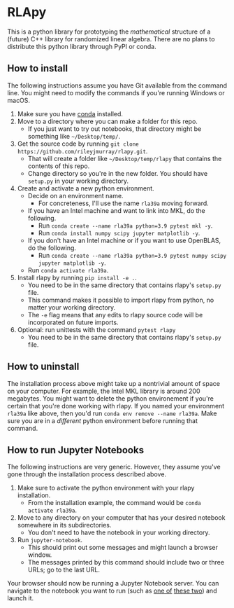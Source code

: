 # RLApy
This is a python library for prototyping the *mathematical* structure of a (future) C++ library for randomized linear algebra.
There are no plans to distribute this python library through PyPI or conda.

## How to install
The following instructions assume you have Git available from the command line.
You might need to modify the commands if you're running Windows or macOS.

  1. Make sure you have [conda](https://conda.io/projects/conda/en/latest/user-guide/install/index.html#regular-installation) installed.
  2. Move to a directory where you can make a folder for this repo.
       * If you just want to try out notebooks, that directory might be something like ``~/Desktop/temp/``.
  3. Get the source code by running ``git clone https://github.com/rileyjmurray/rlapy.git``.
       * That will create a folder like ``~/Desktop/temp/rlapy`` that contains the contents of this repo.
       * Change directory so you're in the new folder. You should have ``setup.py`` in your working directory.
  4. Create and activate a new python environment.
       * Decide on an environment name.
          * For concreteness, I'll use the name ``rla39a`` moving forward.
       * If you have an Intel machine and want to link into MKL, do the following.
           * Run ``conda create --name rla39a python=3.9 pytest mkl -y``.
           * Run ``conda install numpy scipy jupyter matplotlib -y``.
       * If you don't have an Intel machine or if you want to use OpenBLAS, do the following.
           * Run ``conda create --name rla39a python=3.9 pytest numpy scipy jupyter matplotlib -y``.
       * Run ``conda activate rla39a``.
  5. Install rlapy by running ``pip install -e .``.
       * You need to be in the same directory that contains rlapy's ``setup.py`` file.
       * This command makes it possible to import rlapy from python, no matter your working directory.
       * The ``-e`` flag means that any edits to rlapy source code will be incorporated on future imports.
  6. Optional: run unittests with the command  ``pytest rlapy``
       * You need to be in the same directory that contains rlapy's ``setup.py`` file.

## How to uninstall
The installation process above might take up a nontrivial amount of space on your computer. For example, the Intel MKL library is around 200 megabytes. You might want to delete the python environement if you're certain that you're done working with rlapy. If you named your environment ``rla39a`` like above, then you'd run ``conda env remove --name rla39a``. Make sure you are in a *different* python environment before running that command.
 
## How to run Jupyter Notebooks
The following instructions are very generic.
However, they assume you've gone through the installation process described above.

  1. Make sure to activate the python environment with your rlapy installation.
      * From the installation example, the command would be ``conda activate rla39a``.
  2. Move to any directory on your computer that has your desired notebook somewhere in its subdirectories.
      * You don't need to have the notebook in your working directory.
  3. Run ``jupyter-notebook``.
      * This should print out some messages and might launch a browser window.
      * The messages printed by this command should include two or three URLs; go to the last URL.

Your browser should now be running a Jupyter Notebook server. You can navigate to the notebook you want to run (such as [one of](https://github.com/rileyjmurray/rlapy/blob/main/notebooks/least_squares/procedural_least_squares_driver.ipynb) [these two](https://github.com/rileyjmurray/rlapy/blob/main/notebooks/least_squares/sap1_vs_lapack.ipynb)) and launch it.
